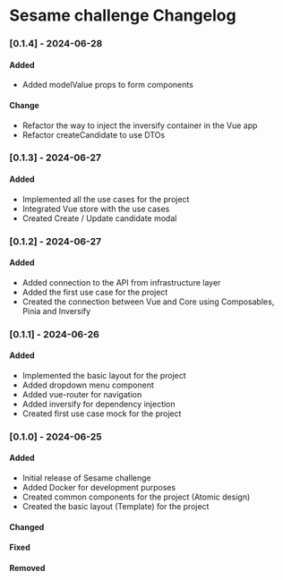 # Sesame challenge Changelog

### [0.1.4] - 2024-06-28

#### Added

- Added modelValue props to form components

#### Change

- Refactor the way to inject the inversify container in the Vue app
- Refactor createCandidate to use DTOs

### [0.1.3] - 2024-06-27

#### Added

- Implemented all the use cases for the project
- Integrated Vue store with the use cases
- Created Create / Update candidate modal

### [0.1.2] - 2024-06-27

#### Added

- Added connection to the API from infrastructure layer
- Added the first use case for the project
- Created the connection between Vue and Core using Composables, Pinia and Inversify

### [0.1.1] - 2024-06-26

#### Added

- Implemented the basic layout for the project
- Added dropdown menu component
- Added vue-router for navigation
- Added inversify for dependency injection
- Created first use case mock for the project

### [0.1.0] - 2024-06-25

#### Added

- Initial release of Sesame challenge
- Added Docker for development purposes
- Created common components for the project (Atomic design)
- Created the basic layout (Template) for the project

#### Changed

#### Fixed

#### Removed
